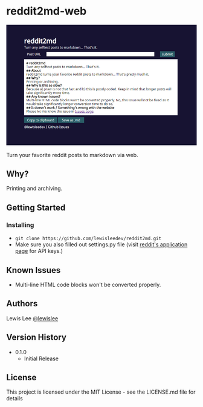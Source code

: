 # reddit2md-web

![reddit2md](r2m.png)

Turn your favorite reddit posts to markdown via web.

## Why?

Printing and archiving.

## Getting Started

### Installing

* `git clone https://github.com/lewisleedev/reddit2md.git`
* Make sure you also filled out settings.py file (visit [reddit's application page](https://www.reddit.com/prefs/apps/) for API keys.)

## Known Issues

* Multi-line HTML code blocks won't be converted properly.

## Authors

Lewis Lee
[@lewislee](https://github.com/lewisleedev)

## Version History

* 0.1.0
    * Initial Release

## License

This project is licensed under the MIT License - see the LICENSE.md file for details